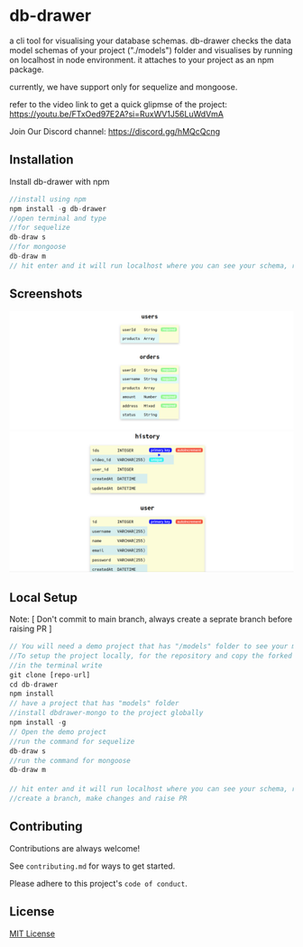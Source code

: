 
# db-drawer

a cli tool for visualising your database schemas. db-drawer checks the data model schemas of your project ("./models") folder and visualises by running on localhost in node environment. it attaches to your project as an npm package.

currently, we have support only for sequelize and mongoose.

refer to the video link to get a quick glipmse of the project: https://youtu.be/FTxOed97E2A?si=RuxWV1J56LuWdVmA

Join Our Discord channel: <a></a>https://discord.gg/hMQcQcng


## Installation

Install db-drawer with npm

```javascript
//install using npm
npm install -g db-drawer
//open terminal and type
//for sequelize
db-draw s
//for mongoose
db-draw m
// hit enter and it will run localhost where you can see your schema, relationship and constraints in a tablular format
```
    
## Screenshots

![alt text](mongo2.png)
![alt text](sql.png)

## Local Setup

Note: [ Don't commit to main branch, always create a seprate branch before raising PR ]

```javascript
// You will need a demo project that has "/models" folder to see your models visualised.
//To setup the project locally, for the repository and copy the forked copy the https url
//in the terminal write
git clone [repo-url]
cd db-drawer
npm install
// have a project that has "models" folder
//install dbdrawer-mongo to the project globally
npm install -g 
// Open the demo project
//run the command for sequelize
db-draw s
//run the command for mongoose
db-draw m

// hit enter and it will run localhost where you can see your schema, relationship and constraints in a tablular format
//create a branch, make changes and raise PR
```


## Contributing

Contributions are always welcome!

See `contributing.md` for ways to get started.

Please adhere to this project's `code of conduct`.


## License

[MIT License](LICENSE)

